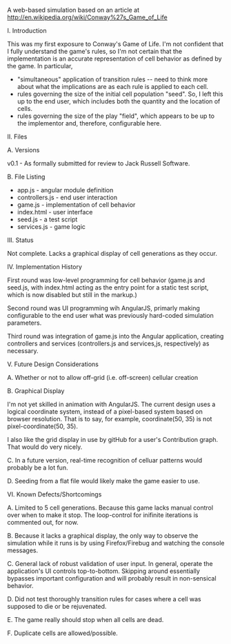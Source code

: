 A web-based simulation based on an article at
http://en.wikipedia.org/wiki/Conway%27s_Game_of_Life

I. Introduction

This was my first exposure to Conway's Game of Life. I'm not confident that I fully 
understand the game's rules, so I'm not certain that the implementation is an accurate
representation of cell behavior as defined by the game.  In particular,
- "simultaneous" application of transition rules -- need to think more about what the
implications are as each rule is applied to each cell.
- rules governing the size of the initial cell population "seed". So, I left this up
to the end user, which includes both the quantity and the location of cells.
- rules governing the size of the play "field", which appears to be up to the implementor and,
therefore, configurable here.

II. Files

A. Versions

v0.1 - As formally submitted for review to Jack Russell Software.

B. File Listing

* app.js - angular module definition
* controllers.js - end user interaction
* game.js - implementation of cell behavior
* index.html - user interface
* seed.js - a test script
* services.js - game logic

III. Status

Not complete. Lacks a graphical display of cell generations as they occur.

IV. Implementation History

First round was low-level programming for cell behavior (game.js and seed.js, with index.html
acting as the entry point for a static test script, which is now disabled but still in the markup.)

Second round was UI programming wih AngularJS, primarly making configurable to the end user 
what was previously hard-coded simulation parameters.

Third round was integration of game.js into the Angular application, creating controllers
and services (controllers.js and services,js, respectively) as necessary.

V. Future Design Considerations

A. Whether or not to allow off-grid (i.e. off-screen) cellular creation

B. Graphical Display

I'm not yet skilled in animation with AngularJS. The current design uses a logical coordinate
system, instead of a pixel-based system based on browser resolution. That is to say, for example,
coordinate(50, 35) is not pixel-coordinate(50, 35).

I also like the grid display in use by gitHub for a user's Contribution graph. That would 
do very nicely.

C. In a future version, real-time recognition of celluar patterns would probably be a lot fun.

D. Seeding from a flat file would likely make the game easier to use.

VI. Known Defects/Shortcomings

A. Limited to 5 cell generations. Because this game lacks manual control over when to 
make it stop. The loop-control for inifinite iterations is commented out, for now.

B. Because it lacks a graphical display, the only way to observe the simulation while it
runs is by using Firefox/Firebug and watching the console messages.

C. General lack of robust validation of user input. In general, operate the application's
UI controls top-to-bottom. Skipping around essentially bypasses important configuration and
will probably result in non-sensical behavior.

D. Did not test thoroughly transition rules for cases where a cell was supposed to die
or be rejuvenated.

E. The game really should stop when all cells are dead.

F. Duplicate cells are allowed/possible.
